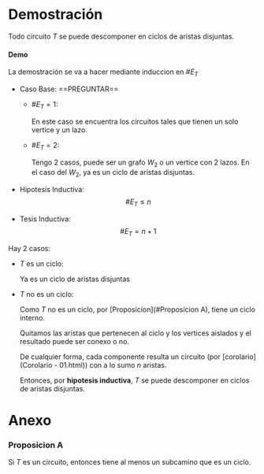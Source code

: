 # Demostración

Todo circuito $T$ se puede descomponer en ciclos de aristas disjuntas.

#### Demo

La demostración se va a hacer mediante induccion en $\#E_T$

- Caso Base: ==PREGUNTAR==

  - $\#E_T = 1$:

    En este caso se encuentra los circuitos tales que tienen un solo vertice y un lazo. 

  - $\#E_T=2$:

    Tengo 2 casos, puede ser un grafo $W_2$ o un vertice con 2 lazos. En el caso del $W_2$, ya es un ciclo de aristas disjuntas.

- Hipotesis Inductiva:
  $$
  \#E_T \le n
  $$

- Tesis Inductiva:
  $$
  \#E_T = n+1
  $$

Hay 2 casos:

- $T$ es un ciclo:

  Ya es un ciclo de aristas disjuntas

- $T$ no es un ciclo:

  Como $T$ no es un ciclo, por [Proposicion](#Proposicion A), tiene un ciclo interno. 

  Quitamos las aristas que pertenecen al ciclo y los vertices aislados y el resultado puede ser conexo o no.

  De cualquier forma, cada componente resulta un circuito (por [corolario](Corolario - 01.html)) con a lo sumo $n$ aristas.
  
  Entonces, por **hipotesis inductiva**, $T$ se puede descomponer en ciclos de aristas disjuntas.

# Anexo

### Proposicion A

Si $T$ es un circuito, entonces tiene al menos un subcamino que es un ciclo.













